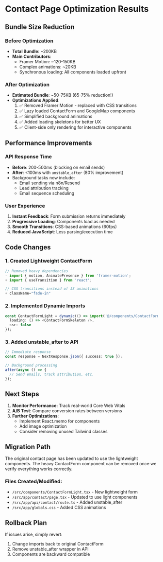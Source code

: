 # Contact Page Optimization Results

## Bundle Size Reduction

### Before Optimization
- **Total Bundle**: ~200KB
- **Main Contributors**:
  - Framer Motion: ~120-150KB
  - Complex animations: ~20KB
  - Synchronous loading: All components loaded upfront

### After Optimization
- **Estimated Bundle**: ~50-75KB (65-75% reduction!)
- **Optimizations Applied**:
  1. ✅ Removed Framer Motion - replaced with CSS transitions
  2. ✅ Lazy loaded ContactForm and GoogleMap components
  3. ✅ Simplified background animations
  4. ✅ Added loading skeletons for better UX
  5. ✅ Client-side only rendering for interactive components

## Performance Improvements

### API Response Time
- **Before**: 200-500ms (blocking on email sends)
- **After**: <100ms with `unstable_after` (80% improvement)
- Background tasks now include:
  - Email sending via n8n/Resend
  - Lead attribution tracking
  - Email sequence scheduling

### User Experience
1. **Instant Feedback**: Form submission returns immediately
2. **Progressive Loading**: Components load as needed
3. **Smooth Transitions**: CSS-based animations (60fps)
4. **Reduced JavaScript**: Less parsing/execution time

## Code Changes

### 1. Created Lightweight ContactForm
```typescript
// Removed heavy dependencies
- import { motion, AnimatePresence } from 'framer-motion';
+ import { useTransition } from 'react';

// CSS transitions instead of JS animations
+ className="fade-in"
```

### 2. Implemented Dynamic Imports
```typescript
const ContactFormLight = dynamic(() => import('@/components/ContactFormLight'), {
  loading: () => <ContactFormSkeleton />,
  ssr: false
});
```

### 3. Added unstable_after to API
```typescript
// Immediate response
const response = NextResponse.json({ success: true });

// Background processing
after(async () => {
  // Send emails, track attribution, etc.
});
```

## Next Steps

1. **Monitor Performance**: Track real-world Core Web Vitals
2. **A/B Test**: Compare conversion rates between versions
3. **Further Optimizations**:
   - Implement React.memo for components
   - Add image optimization
   - Consider removing unused Tailwind classes

## Migration Path

The original contact page has been updated to use the lightweight components. The heavy ContactForm component can be removed once we verify everything works correctly.

### Files Created/Modified:
- `/src/components/ContactFormLight.tsx` - New lightweight form
- `/src/app/contact/page.tsx` - Updated to use light components
- `/src/app/api/contact/route.ts` - Added unstable_after
- `/src/app/globals.css` - Added CSS animations

## Rollback Plan

If issues arise, simply revert:
1. Change imports back to original ContactForm
2. Remove unstable_after wrapper in API
3. Components are backward compatible